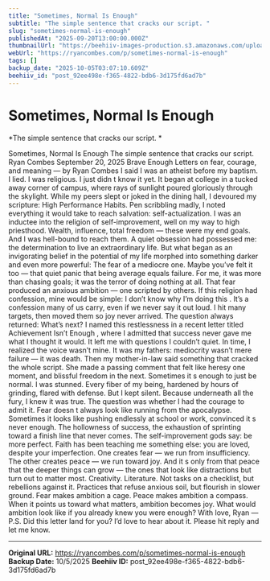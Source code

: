 ```yaml
---
title: "Sometimes, Normal Is Enough"
subtitle: "The simple sentence that cracks our script. "
slug: "sometimes-normal-is-enough"
publishedAt: "2025-09-20T13:00:00.000Z"
thumbnailUrl: "https://beehiiv-images-production.s3.amazonaws.com/uploads/asset/file/3a15ab4a-af2b-48ad-9ba7-73fe59280e02/sometimes_normal_is_enough.png?t=1758129626"
webUrl: "https://ryancombes.com/p/sometimes-normal-is-enough"
tags: []
backup_date: "2025-10-05T03:07:10.609Z"
beehiiv_id: "post_92ee498e-f365-4822-bdb6-3d175fd6ad7b"
---
```


# Sometimes, Normal Is Enough

*The simple sentence that cracks our script. *



Sometimes, Normal Is Enough The simple sentence that cracks our script. Ryan Combes September 20, 2025 Brave Enough Letters on fear, courage, and meaning — by Ryan Combes I said I was an atheist before my baptism. I lied. I was religious. I just didn t know it yet. It began at college in a tucked away corner of campus, where rays of sunlight poured gloriously through the skylight. While my peers slept or joked in the dining hall, I devoured my scripture: High Performance Habits. Pen scribbling madly, I noted everything it would take to reach salvation: self-actualization. I was an inductee into the religion of self-improvement, well on my way to high priesthood. Wealth, influence, total freedom — these were my end goals. And I was hell-bound to reach them. A quiet obsession had possessed me: the determination to live an extraordinary life. But what began as an invigorating belief in the potential of my life morphed into something darker and even more powerful: The fear of a mediocre one. Maybe you’ve felt it too — that quiet panic that being average equals failure. For me, it was more than chasing goals; it was the terror of doing nothing at all. That fear produced an anxious ambition — one scripted by others. If this religion had confession, mine would be simple: I don’t know why I’m doing this . It’s a confession many of us carry, even if we never say it out loud. I hit many targets, then moved them so joy never arrived. The question always returned: What’s next? I named this restlessness in a recent letter titled Achievement Isn’t Enough , where I admitted that success never gave me what I thought it would. It left me with questions I couldn’t quiet. In time, I realized the voice wasn’t mine. It was my fathers: mediocrity wasn’t mere failure — it was death. Then my mother-in-law said something that cracked the whole script. She made a passing comment that felt like heresy one moment, and blissful freedom in the next. Sometimes it s enough to just be normal. I was stunned. Every fiber of my being, hardened by hours of grinding, flared with defense. But I kept silent. Because underneath all the fury, I knew it was true. The question was whether I had the courage to admit it. Fear doesn t always look like running from the apocalypse. Sometimes it looks like pushing endlessly at school or work, convinced it s never enough. The hollowness of success, the exhaustion of sprinting toward a finish line that never comes. The self-improvement gods say: be more perfect. Faith has been teaching me something else: you are loved, despite your imperfection. One creates fear — we run from insufficiency. The other creates peace — we run toward joy. And it s only from that peace that the deeper things can grow — the ones that look like distractions but turn out to matter most. Creativity. Literature. Not tasks on a checklist, but rebellions against it. Practices that refuse anxious soil, but flourish in slower ground. Fear makes ambition a cage. Peace makes ambition a compass. When it points us toward what matters, ambition becomes joy. What would ambition look like if you already knew you were enough? With love, Ryan — P.S. Did this letter land for you? I’d love to hear about it. Please hit reply and let me know.

---

**Original URL:** https://ryancombes.com/p/sometimes-normal-is-enough
**Backup Date:** 10/5/2025
**Beehiiv ID:** post_92ee498e-f365-4822-bdb6-3d175fd6ad7b
